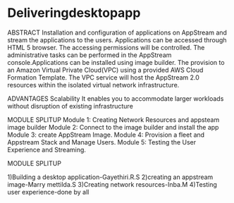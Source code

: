# Deliveringdesktopapp
ABSTRACT
Installation and configuration of applications on AppStream and stream the applications to the users. Applications can be accessed through HTML 5 browser. The accessing permissions will be controlled. The administrative tasks can be performed in the AppStream console.Applications can be installed using image builder. The provision to an Amazon Virtual Private Cloud(VPC) using a provided AWS Cloud Formation Template. The VPC service will host the AppStream 2.0 resources within the isolated virtual network infrastructure.

ADVANTAGES
Scalability
It enables you to accommodate larger workloads without disruption of existing infrastructure

MODULE SPLITUP
Module 1:
Creating Network Resources and appsteam image builder
Module 2:
Connect to the image builder and install the app 
Module 3:
create AppStream Image.
Module 4:
Provision a fleet and Appstream Stack and Manage Users.
Module 5:
Testing the User Experience and Streaming.



MODULE SPLITUP

1)Building a desktop application-Gayethiri.R.S
2)creating an appstream image-Marry mettilda.S
3)Creating network resources-Inba.M
4)Testing user experience-done by all
